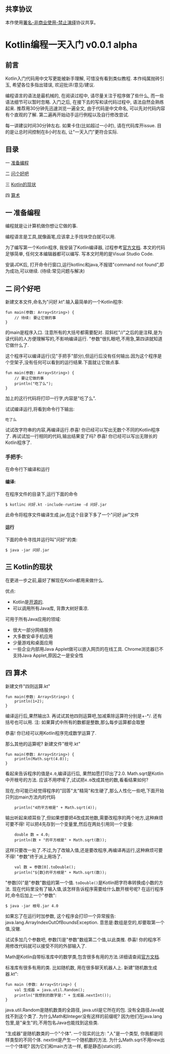## 共享协议
本作使用[署名-非商业使用-禁止演绎](https://creativecommons.org/licenses/by-nc-nd/4.0/)协议共享。

# Kotlin编程一天入门 v0.0.1 alpha

## 前言

Kotlin入门代码用中文写更能被新手理解, 可惜没有看到类似教程. 本作纯属抛砖引玉, 希望各位多指出错误, 欢迎批评/意见/建议.

编程语言的语法是最机械的, 在阅读过程中, 请尽量关注于程序做了些什么, 而一些语法细节可以暂时忽略. 入门之后, 在接下去的写和读代码过程中, 语法自然会熟练起来. 推荐用30分钟先迅速浏览一遍全文, 由于代码是中文命名, 可以先对代码内容有个直观的了解. 第二遍再开始动手运行例程以及自行修改尝试.

每一讲建议时间30分钟左右. 如果卡住(比如超过一小时), 请在代码库开issue. 目的是让总时间控制在8小时左右, 让"一天入门"更符合实际.

## 目录
一 [准备编程](#%E4%B8%80-%E5%87%86%E5%A4%87%E7%BC%96%E7%A8%8B)

二 [问个好吧](#%E4%BA%8C-%E9%97%AE%E4%B8%AA%E5%A5%BD%E5%90%A7)

三 [Kotlin的现状](#%E4%B8%89-Kotlin%E7%9A%84%E7%8E%B0%E7%8A%B6)

四 [算术](#%E5%9B%9B-%E7%AE%97%E6%9C%AF)

## 一 准备编程

编程就是让计算机做你想让它做的事.

编程语言是工具,就像画笔,应该拿上手找块空白就可以用.

为了编写第一个Kotlin程序, 我安装了Kotlin编译器, 过程参考[官方文档](https://kotlinlang.org/docs/tutorials/command-line.html).
本文的代码足够简单, 任何文本编辑器都可以编写. 写本文时用的是Visual Studio Code.

安装JDK后, 打开命令行窗口,运行kotlinc和java,不报错"command not found",即为成功,可以继续. (待续:常见问题与解决)

## 二 问个好吧

新建文本文件,命名为"问好.kt".输入最简单的一个Kotlin程序:

```
fun main(参数: Array<String>) {
    // 待续: 要让它做的事
}
```

的main是程序入口. 注意所有的大括号都需要配对. 双斜杠"//"之后的是注释,是为读代码的人方便理解写的,不影响编译运行.
"参数"很扎眼吧,不用急,第四讲就知道它做什么了.

这个程序可以编译运行(见"手把手"部分),但运行后没有任何输出.因为这个程序是个空架子,没有任何可以看到的运行结果.下面就让它做点事.

```
fun main(参数: Array<String>) {
    // 要让它做的事
    println("吃了么");
}

```

加上的这行代码将打印一行字,内容是"吃了么".

试试编译运行,将看到命令行下输出:
```
吃了么
```

试试改字符串的内容,再编译运行.恭喜! 你已经可以写出无数个不同的Kotlin程序了.
再试试加一行相同的代码,输出结果变了吗? 恭喜! 你已经可以写出无限长的Kotlin程序了.

### 手把手:
在命令行下编译和运行
#### 编译:
在程序文件的目录下,运行下面的命令
```
$ kotlinc 问好.kt -include-runtime -d 问好.jar
```
此命令将程序文件编译生成.jar,在这个目录下多了一个"问好.jar"文件

#### 运行
下面的命令寻找并运行叫"问好"的类:
```
$ java -jar 问好.jar
```

## 三 Kotlin的现状
在更进一步之前,最好了解现在Kotlin都用来做什么.

优点:
- Kotlin是[开源的](https://github.com/JetBrains/kotlin).
- 可以调用所有Java库, 背靠大树好乘凉.

可用于所有Java应用的领域:
- 很大一部分网络服务
- 大多数安卓手机应用
- 少量游戏和桌面应用
- 一些企业内部用Java Applet做可以嵌入网页的在线工具. Chrome浏览器已不支持Java Applet,原因之一是安全性

## 四 算术

新建文件"四则运算.kt"
```
fun main(参数: Array<String>) {
    println(1+2);
}
```
编译运行后,果然输出3. 再试试其他四则运算吧,加减乘除运算符分别是+-*/.
还有括号也可以用. 注: 如果算式中所有的数都是整数,那么每步运算都会取整

恭喜! 你已经可以用Kotlin程序完成数学运算了.

那么其他的运算呢? 新建文件"根号.kt"
```
fun main(参数: Array<String>) {
    println(Math.sqrt(4.0));
}
```
看起来告诉程序的值是`4.0`,编译运行后, 果然如愿打印出了2.0. Math.sqrt是Kotlin中开根号的方法.
应该不用啰嗦了,试试把`4.0`改成其他的数,看看结果如何?

现在,你可能已经觉得程序的"回答"太"精简"和生硬了,那么人性化一些吧,下面开始只列出main方法内的代码
```
    println("4的平方根是" + Math.sqrt(4));
```
输出听起来顺耳些了,但如果想要把4改成其他数,需要改程序的两个地方,这种麻烦可要不得! 可以把4先存到一个变量里,然后在两处引用同一个变量:
```
    double 数 = 4.0;
    println(数 + "的平方根是" + Math.sqrt(数));
```
这样只要改一处了.不过,为了改输入值,还是要改程序,再编译再运行,这种麻烦可要不得! "参数"终于派上用场了.
```
    val 数 = 参数[0].toDouble();
    println("${数}的平方根是" + Math.sqrt(数));
```
"参数[0]"是"参数"数组的第一个值. `toDouble()`是Kotlin把字符串转换成小数的方法.
现在代码里没有了输入值,该怎样告诉程序需要给什么数开根号呢?
在运行程序时,命令后加上一个"参数":
```
$ java -jar 根号.jar 4.0
```
如果忘了在运行时加参数, 这个程序会打印一个异常报告: java.lang.ArrayIndexOutOfBoundsException.
意思是:数组是空的,却要取第一个值,没辙.

试试多加几个参数吧, 参数[1]是"参数"数组第二个值,以此类推.
恭喜! 你的程序不用修改代码就可以接受不同的外部输入了.

Math是Kotlin自带标准库中的数学类,包含很多有用的方法.详细请查阅[官方文档](https://kotlinlang.org/api/latest/jvm/stdlib/kotlin.js/-math/index.html).

标准库有很多有用的类. 比如随机数, 用在很多聊天机器人上.
新建"随机数生成器.kt":
```
fun main (参数: Array<String>) {
    val 生成器 = java.util.Random();
    println("我想到的数字是:" + 生成器.nextInt());
}
```
java.util.Random是随机数类的全路径, java.util是它所在的包. 没有全路径Java就找不到这个类了.
为什么Math和Integer没有这样的前缀呢? 因为他们在java.lang包里,是"亲生"的,不用包名Java也能找到这些类.

"生成器"是随机数类的一个"个体". 一个现实的比方: "人"是一个类型, 你我都是同样类型的不同个体.
nextInt是产生一个随机数的方法. 为什么Math.sqrt不用new出一个个体呢? 因为它们和main方法一样, 都是静态(static)的.
